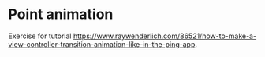 # Point animation
Exercise for tutorial https://www.raywenderlich.com/86521/how-to-make-a-view-controller-transition-animation-like-in-the-ping-app.
